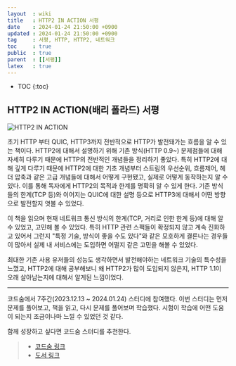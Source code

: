 ```yaml
---
layout  : wiki
title   : HTTP2 IN ACTION 서평
date    : 2024-01-24 21:50:00 +0900
updated : 2024-01-24 21:50:00 +0900
tag     : 서평, HTTP, HTTP2, 네트워크
toc     : true
public  : true
parent  : [[서평]]
latex   : true
---
```


* TOC
{:toc}

## HTTP2 IN ACTION(배리 폴라드) 서평

![HTTP2 IN ACTION](https://contents.kyobobook.co.kr/sih/fit-in/458x0/pdt/9791161754475.jpg)

초기 HTTP 부터 QUIC, HTTP3까지 전반적으로 HTTP가 발전돼가는 흐름을 알 수 있는 책이다. HTTP2에 대해서 설명하기 위해 기존 방식(HTTP 0.9~) 문제점들에 대해 자세히 다루기 때문에 HTTP의 전반적인 개념들을 정리하기 좋았다.
특히 HTTP2에 대해 깊게 다루기 때문에 HTTP2에 대한 기초 개념부터 스트림의 우선순위, 흐름제어, 헤더 압축과 같은 고급 개념들에 대해서 어떻게 구현됐고, 실제로 어떻게 동작하는지 알 수 있다. 이를 통해 독자에게 HTTP2의 목적과 한계를 명확히 알 수 있게 한다.
기존 방식들의 한계(TCP 등)와 이어지는 QUIC에 대한 설명 등으로 HTTP3에 대해서 어떤 방향으로 발전할지 엿볼 수 있었다.

이 책을 읽으며 현재 네트워크 통신 방식의 한계(TCP, 거리로 인한 한계 등)에 대해 알 수 있었고, 고민해 볼 수 있었다. 특히 HTTP 관련 스팩들이 확정되지 않고 계속 진화하고 있어서 그런지 "특정 기술, 방식이 좋을 수도 있다"와 같은 모호하게 결론나는 경우들이 많아서 실제 내 서비스에는 도입하면 어떨지 같은 고민을 해볼 수 있었다.

최대한 기존 사용 유저들의 성능도 생각하면서 발전해야하는 네트워크 기술의 특수성을 느꼈고, HTTP2에 대해 공부해보니 왜 HTTP2가 많이 도입되지 않은지, HTTP 1.1이 오래 살아남는지에 대해서 알게된 느낌이었다.

-----

코드숨에서 7주간(2023.12.13 ~ 2024.01.24) 스터디에 참여했다. 이번 스터디는 먼저 문제를 풀어보고, 책을 읽고, 다시 문제를 풀어보며 학습했다. 시험이 학습에 어떤 도움이 되는지 조금이나마 느낄 수 있었던 것 같다.

함께 성장하고 싶다면 코드숨 스터디를 추천한다.

> - [코드숨 링크](https://www.codesoom.com/)
> - [도서 링크](https://product.kyobobook.co.kr/detail/S000001804952)
